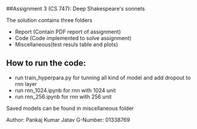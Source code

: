 ##Assignment 3 (CS 747): Deep Shakespeare's sonnets

The solution contains three folders 
- Report (Contain PDF report of assignment)
- Code (Code implemented to solve assignment)
- Miscellaneous(test resuls table and plots)

## How to run the code:
- run train_hyperpara.py for tunning all kind of model and add dropout to rnn layer
- run rnn_1024.ipynb for rnn with 1024 unit
- run rnn_256.ipynb for rnn with 256 unit

Saved models can be found in miscellaneous folder

Author: Pankaj Kumar Jatav
G-Number: 01338769
